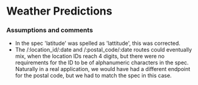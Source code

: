 # Weather Predictions

### Assumptions and comments
- In the spec 'latitude' was spelled as 'lattitude', this was corrected.
- The /:location_id/:date and /:postal_code/:date routes could eventually mix, when the 
  location IDs reach 4 digits, but there were no requirements for the ID to be of alphanumeric
  characters in the spec. Naturally in a real application, we would have had a different
  endpoint for the postal code, but we had to match the spec in this case.
